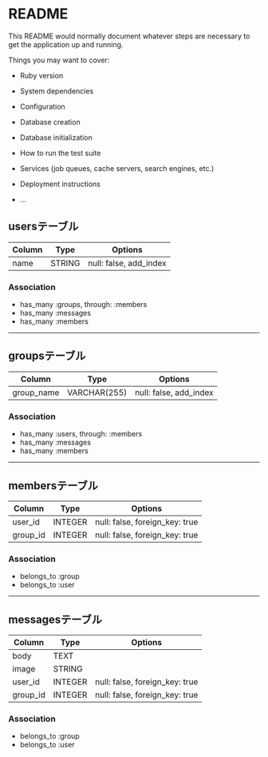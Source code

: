 # README

This README would normally document whatever steps are necessary to get the
application up and running.

Things you may want to cover:

* Ruby version

* System dependencies

* Configuration

* Database creation

* Database initialization

* How to run the test suite

* Services (job queues, cache servers, search engines, etc.)

* Deployment instructions

* ...

## usersテーブル

|Column|Type|Options|
|------|----|-------|
|name|STRING|null: false, add_index|

### Association
- has_many :groups, through: :members
- has_many :messages
- has_many :members
---

## groupsテーブル

|Column|Type|Options|
|------|----|-------|
|group_name|VARCHAR(255)|null: false, add_index|

### Association
- has_many :users, through: :members
- has_many :messages
- has_many :members
---

## membersテーブル

|Column|Type|Options|
|------|----|-------|
|user_id|INTEGER|null: false, foreign_key: true|
|group_id|INTEGER|null: false, foreign_key: true|

### Association
- belongs_to :group
- belongs_to :user

---

## messagesテーブル

|Column|Type|Options|
|------|----|-------|
|body|TEXT||
|image|STRING||
|user_id|INTEGER|null: false, foreign_key: true|
|group_id|INTEGER|null: false, foreign_key: true|

### Association
- belongs_to :group
- belongs_to :user
